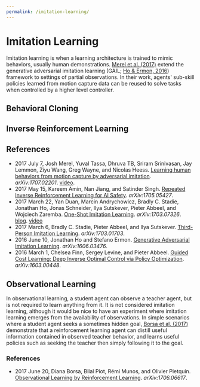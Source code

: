 ```yaml
---
permalink: /imitation-learning/
---
```

# Imitation Learning

Imitation learning is when a learning architecture is trained to mimic behaviors, usually human demonstrations. [Merel et al. (2017)](https://arxiv.org/abs/1707.02201) extend the generative adversarial imitation learning (GAIL; [Ho & Ermon, 2016](https://arxiv.org/abs/1606.03476)) framework to settings of partial observations. In their work, agents' sub-skill policies learned from motion capture data can be reused to solve tasks when controlled by a higher level controller.

## Behavioral Cloning

## Inverse Reinforcement Learning

## References

* 2017 July 7, Josh Merel, Yuval Tassa, Dhruva TB, Sriram Srinivasan, Jay Lemmon, Ziyu Wang, Greg Wayne, and Nicolas Heess. [Learning human behaviors from motion capture by adversarial imitation](https://arxiv.org/abs/1707.02201). *arXiv:1707.02201*. [video](https://www.youtube.com/watch?v=QwUJkSrbF68).
* 2017 May 15, Kareem Amin, Nan Jiang, and Satinder Singh. [Repeated Inverse Reinforcement Learning for AI Safety](https://arxiv.org/abs/1705.05427). *arXiv:1705.05427*.
* 2017 March 22, Yan Duan, Marcin Andrychowicz, Bradly C. Stadie, Jonathan Ho, Jonas Schneider, Ilya Sutskever, Pieter Abbeel, and Wojciech Zaremba. [One-Shot Imitation Learning](https://arxiv.org/abs/1703.07326). *arXiv:1703.07326*. [blog](https://blog.openai.com/robots-that-learn/). [video](https://www.youtube.com/watch?v=oMZwkIjZzCM)
* 2017 March 6, Bradly C. Stadie, Pieter Abbeel, and Ilya Sutskever. [Third-Person Imitation Learning](https://arxiv.org/abs/1703.01703). *arXiv:1703.01703*.
* 2016 June 10, Jonathan Ho and Stefano Ermon. [Generative Adversarial Imitation Learning](https://arxiv.org/abs/1606.03476). *arXiv:1606.03476*.
* 2016 March 1, Chelsea Finn, Sergey Levine, and Pieter Abbeel. [Guided Cost Learning: Deep Inverse Optimal Control via Policy Optimization](https://arxiv.org/abs/1603.00448). *arXiv:1603.00448*.

## Observational Learning

In observational learning, a student agent can observe a teacher agent, but is not required to learn anything from it. It is not considered imitation learning, although it would be nice to have an experiment where imitation learning emerges from the availability of observations. In simple scenarios where a student agent seeks a sometimes hidden goal, [Borsa et al. (2017)](https://arxiv.org/abs/1706.06617) demonstrate that a reinforcement learning agent can distill useful information contained in observed teacher behavior, and learns useful policies such as seeking the teacher then simply following it to the goal.

### References

* 2017 June 20, Diana Borsa, Bilal Piot, Rémi Munos, and Olivier Pietquin. [Observational Learning by Reinforcement Learning](https://arxiv.org/abs/1706.06617). *arXiv:1706.06617*.
